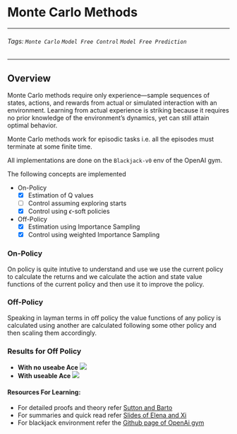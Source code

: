 # Monte Carlo Methods

---
###### Tags: `Monte Carlo` `Model Free Control` `Model Free Prediction`

---

## Overview

Monte Carlo methods require only experience—sample sequences of states, actions, and rewards from actual or simulated interaction with an environment. Learning from actual experience is striking because it requires no prior knowledge of the environment’s dynamics, yet can still attain optimal behavior.

Monte Carlo methods work for episodic tasks i.e. all the episodes must terminate at some finite time.

All implementations are done on the `Blackjack-v0` env of the OpenAI gym.

The following concepts are implemented
- On-Policy 
  - [x] Estimation of Q values
  - [ ] Control assuming exploring starts
  - [x] Control using $\epsilon$-soft policies
- Off-Policy
  - [x] Estimation using Importance Sampling
  - [X] Control using weighted Importance Sampling

### On-Policy
On policy is quite intutive to understand and use we use the current policy to calculate the returns and we calculate the action and state value functions of the current policy and then use it to improve the policy.

### Off-Policy
Speaking in layman terms in off policy the value functions of any policy is calculated using another are calculated following some other policy and then scaling them accordingly.

### Results for Off Policy
- **With no useabe Ace**
![](https://i.imgur.com/G7nNVj1.png)
- **With useable Ace**
![](https://i.imgur.com/Agt80RF.png)


#### Resources For Learning:
- For detailed proofs and theory refer [Sutton and Barto](http://incompleteideas.net/book/RLbook2018.pdf)
- For summaries and quick read refer [Slides of Elena and Xi](https://www.kth.se/social/files/58b941d5f276542843812288/RL04-Monte-Carlo.pdf)
- For blackjack environment refer the [Github page of OpenAi gym](https://github.com/openai/gym/blob/master/gym/envs/toy_text/blackjack.py)
